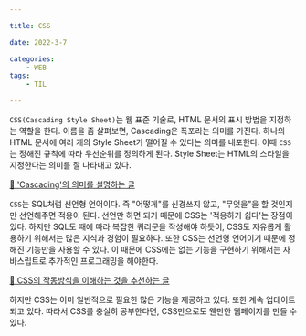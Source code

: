 ```yaml
---

title: CSS

date: 2022-3-7 

categories:
    - WEB
tags:
    - TIL

---
```


`CSS(Cascading Style Sheet)`는 웹 표준 기술로, HTML 문서의 표시 방법을 지정하는 역할을 한다. 이름을 좀 살펴보면, Cascading은 폭포라는 의미를 가진다. 하나의 HTML 문서에 여러 개의 Style Sheet가 떨어질 수 있다는 의미를 내포한다. 이때 `CSS`는 정해진 규칙에 따라 우선순위를 정의하게 된다.
Style Sheet는 HTML의 스타일을 지정한다는 의미를 잘 나타내고 있다. 

[🤖 'Cascading'의 의미를 설명하는 글](https://css.maxdesign.com.au/selectutorial/advanced_cascade.htm)

`CSS`는 SQL처럼 선언형 언어이다. 즉 "어떻게"를 신경쓰지 않고, "무엇을"을 할 것인지만 선언해주면 적용이 된다. 선언만 하면 되기 때문에 CSS는 '적용하기 쉽다'는 장점이 있다. 하지만 SQL도 때에 따라 복잡한 쿼리문을 작성해야 하듯이, CSS도 자유롭게 활용하기 위해서는 많은 지식과 경험이 필요하다. 또한 CSS는 선언형 언어이기 때문에 정해진 기능만을 사용할 수 있다. 이 때문에 CSS에는 없는 기능을 구현하기 위해서는 자바스립트로 추가적인 프로그래밍을 해야한다.

[🤖 CSS의 작동방식을 이해하는 것을 추천하는 글](https://www.kevinpowell.co/article/get-better-at-css/)

하지만 CSS는 이미 일반적으로 필요한 많은 기능을 제공하고 있다. 또한 계속 업데이트 되고 있다. 따라서 CSS를 충실히 공부한다면, CSS만으로도 웬만한 웹페이지를 만들 수 있다.




